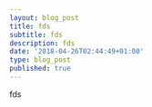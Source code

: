 ```yaml
---
layout: blog_post
title: fds
subtitle: fds
description: fds
date: '2018-04-26T02:44:49+01:00'
type: blog_post
published: true
---
```

fds

